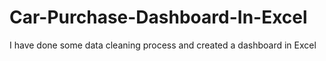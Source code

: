 # Car-Purchase-Dashboard-In-Excel


I have done some data cleaning process and created a dashboard in Excel
